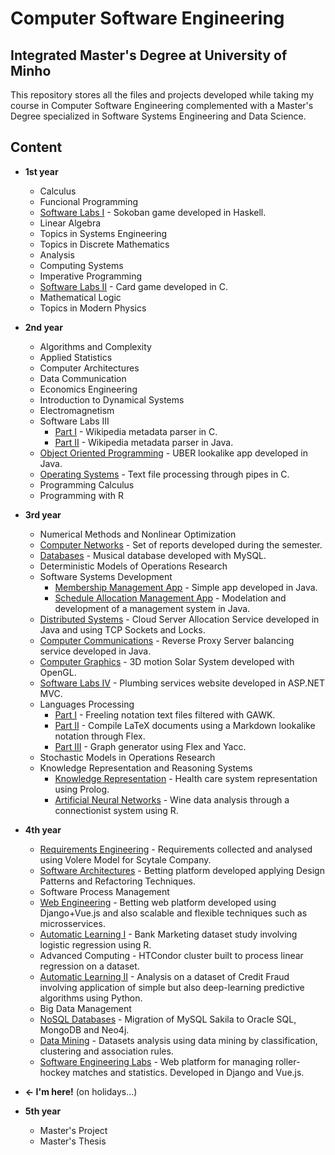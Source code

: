 # Computer Software Engineering 

## Integrated Master's Degree at University of Minho

This repository stores all the files and projects developed while taking my course in Computer Software Engineering complemented with a Master's Degree specialized in Software Systems Engineering and Data Science.

## Content

* **1st year**
  - Calculus
  - Funcional Programming
  - [Software Labs I](https://github.com/VitorPeixoto97/Sokoban) - Sokoban game developed in Haskell.
  - Linear Algebra
  - Topics in Systems Engineering
  - Topics in Discrete Mathematics
  - Analysis
  - Computing Systems
  - Imperative Programming
  - [Software Labs II](https://github.com/VitorPeixoto97/Big-Two) - Card game developed in C.
  - Mathematical Logic
  - Topics in Modern Physics

* **2nd year**
  - Algorithms and Complexity
  - Applied Statistics
  - Computer Architectures
  - Data Communication
  - Economics Engineering
  - Introduction to Dynamical Systems
  - Electromagnetism
  - Software Labs III
    - [Part I](https://github.com/VitorPeixoto97/Wikipedia-Parser-I) - Wikipedia metadata parser in C.
    - [Part II](https://github.com/VitorPeixoto97/Wikipedia-Parser-II) - Wikipedia metadata parser in Java.
  - [Object Oriented Programming](https://github.com/VitorPeixoto97/UMeR) - UBER lookalike app developed in Java.
  - [Operating Systems](https://github.com/VitorPeixoto97/Notebook-Processor) - Text file processing through pipes in C.
  - Programming Calculus
  - Programming with R

* **3rd year**
  - Numerical Methods and Nonlinear Optimization
  - [Computer Networks](https://github.com/VitorPeixoto97/Computer-Networking-Reports) - Set of reports developed during the semester.
  - [Databases](https://github.com/VitorPeixoto97/MuDBa) - Musical database developed with MySQL.
  - Deterministic Models of Operations Research
  - Software Systems Development
    - [Membership Management App](https://github.com/VitorPeixoto97/) - Simple app developed in Java.
    - [Schedule Allocation Management App](https://github.com/VitorPeixoto97/Schedule-Allocation-Management) - Modelation and development of a management system in Java.
  - [Distributed Systems](https://github.com/Tibblue/Projeto-SD) - Cloud Server Allocation Service developed in Java and using TCP Sockets and Locks.
  - [Computer Communications](https://github.com/VitorPeixoto97/Reverse-Proxy-Server) - Reverse Proxy Server balancing service developed in Java.
  - [Computer Graphics](https://github.com/VitorPeixoto97/Solar-System) - 3D motion Solar System developed with OpenGL.
  - [Software Labs IV](https://github.com/VitorPeixoto97/Antonio-Canalizador) - Plumbing services website developed in ASP.NET MVC.
  - Languages Processing
    - [Part I](https://github.com/VitorPeixoto97/GAWK-Text-Filter) - Freeling notation text files filtered with GAWK.
    - [Part II](https://github.com/VitorPeixoto97/Markdown-Lookalike-Notation) - Compile LaTeX documents using a Markdown lookalike notation through Flex.
    - [Part III](https://github.com/VitorPeixoto97/Graph-Generator) - Graph generator using Flex and Yacc.
  - Stochastic Models in Operations Research
  - Knowledge Representation and Reasoning Systems
    - [Knowledge Representation](https://github.com/VitorPeixoto97/Health-Care-Knowledge-Representation) - Health care system representation using Prolog.
    - [Artificial Neural Networks](https://github.com/VitorPeixoto97/Artificial-Neural-Networks) - Wine data analysis through a connectionist system using R.

* **4th year**
  - [Requirements Engineering](https://github.com/diisnc/Credit_Risk_Analysis_1819) - Requirements collected and analysed using Volere Model for Scytale Company.
  - [Software Architectures](https://github.com/VitorPeixoto97/BetESS-Betting-Platform) - Betting platform developed applying Design Patterns and Refactoring Techniques.
  - Software Process Management
  - [Web Engineering](https://github.com/VitorPeixoto97/BetESS-Web-Platform) - Betting web platform developed using Django+Vue.js and also scalable and flexible techniques such as microsservices.
  - [Automatic Learning I](https://github.com/VitorPeixoto97/Bank-Marketing) - Bank Marketing dataset study involving logistic regression using R.
  - Advanced Computing - HTCondor cluster built to process linear regression on a dataset.
  - [Automatic Learning II](https://github.com/mamonteiro-brg/Credit-Card-Fraud) - Analysis on a dataset of Credit Fraud involving application of simple but also deep-learning predictive algorithms using Python.
  - Big Data Management
  - [NoSQL Databases](https://github.com/VitorPeixoto97/Sakila-NoSQL) - Migration of MySQL Sakila to Oracle SQL, MongoDB and Neo4j.
  - [Data Mining](https://github.com/VitorPeixoto97/Data-Mining) - Datasets analysis using data mining by classification, clustering and association rules.
  - [Software Engineering Labs](https://github.com/VitorPeixoto97/LEI) - Web platform for managing roller-hockey matches and statistics. Developed in Django and Vue.js.
  
* **← I'm here!** (on holidays...)

* **5th year**
  - Master's Project
  - Master's Thesis
